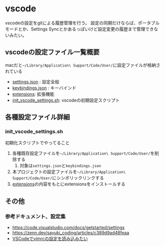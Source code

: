 # vscode

vscodeの設定をgitによる履歴管理を行う。
設定の同期だけならば、ポータブルモードとか、Settings Syncとかあるっぽいけど設定変更の履歴まで管理できないみたい。

## vscodeの設定ファイル一覧概要

macだと`~/Library/Application\ Support/Code/User/`に設定ファイルが格納されている

- [settings.json](./settings.json) : 設定全般
- [keybindings.json](./keybindings.json) : キーバインド
- [extensions](./extensions): 拡張機能
- [init_vscode_settings.sh](init_vscode_settings.sh): vscodeの初期設定スクリプト

## 各種設定ファイル詳細

### init_vscode_settings.sh

初期化スクリプトでやってること

1. 各種既存設定ファイルを`~/Library/Application\ Support/Code/User/`を削除する
   1. 対象は`settings.json`と`keybindings.json`
2. 本プロジェクトの設定ファイルを`~/Library/Application\ Support/Code/User/`にシンボリックリンクする
3. [extensions](./extensions)の内容をもとにextensionsをインストールする

## その他

### 参考ドキュメント、設定集

- <https://code.visualstudio.com/docs/getstarted/settings>
- <https://zenn.dev/sayuki_coding/articles/c389d9ad48feaa>
- [VSCodeでvimrcの設定を読み込みたい](https://qiita.com/kino-ma/items/735148fe58dc14898903)
